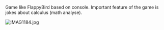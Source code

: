 Game like FlappyBird based on console. Important feature of the game is jokes about calculus (math analyse).

![IMAG1184.jpg](https://bitbucket.org/repo/aRoa9X/images/1991936502-IMAG1184.jpg)